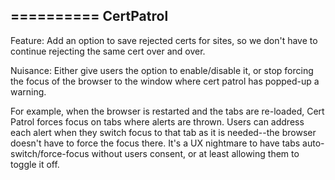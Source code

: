 ==========
CertPatrol
----------

Feature:
Add an option to save rejected certs for sites, so we don't have to continue rejecting the same cert over and over.

Nuisance:
Either give users the option to enable/disable it, or stop forcing the focus of the browser to the window where cert patrol has popped-up a warning.

For example, when the browser is restarted and the tabs are re-loaded, Cert Patrol forces focus on tabs where alerts are thrown. Users can address each alert when they switch focus to that tab as it is needed--the browser doesn't have to force the focus there. It's a UX nightmare to have tabs auto-switch/force-focus without users consent, or at least allowing them to toggle it off.
